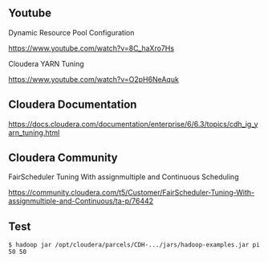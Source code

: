 ## Youtube

Dynamic Resource Pool Configuration

https://www.youtube.com/watch?v=8C_haXro7Hs

Cloudera YARN Tuning

https://www.youtube.com/watch?v=O2pH6NeAquk

## Cloudera Documentation

https://docs.cloudera.com/documentation/enterprise/6/6.3/topics/cdh_ig_yarn_tuning.html

## Cloudera Community

FairScheduler Tuning With assignmultiple and Continuous Scheduling

https://community.cloudera.com/t5/Customer/FairScheduler-Tuning-With-assignmultiple-and-Continuous/ta-p/76442


## Test

```
$ hadoop jar /opt/cloudera/parcels/CDH-.../jars/hadoop-examples.jar pi 50 50
```
